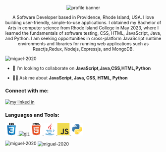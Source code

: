 <p align="center">
  <img Alt="profile banner" width="800" src="https://github.com/miguel-2020/miguel-2020/assets/56496543/7fe174ea-ba0d-4739-af05-2fa72e1942e6"/>
</p>


<p align="center">A Software Developer based in Providence, Rhode Island, USA. I love building user-friendly, simple-to-use applications. I obtained my Bachelor of Arts in computer science from Rhode Island College in May 2023, where I learned the fundamentals of software testing, CSS, HTML, JavaScript, Java, and Python.
I am seeking opportunities in cross-platform JavaScript runtime environments and libraries for running web applications such as Reactjs,Redux, Nodejs, Expressjs, and MongoDB.</p>


<p align="left"> <img src="https://komarev.com/ghpvc/?username=miguel-2020&label=Profile%20views&color=0e75b6&style=flat" alt="miguel-2020" /> </p>



- 👬 I’m looking to collaborate on **JavaScript,Java,CSS,HTML,Python**

- 🙋‍♀️ Ask me about **JavaScript, Java, CSS, HTML, Python**

<h3 align="left">Connect with me:</h3>
<p align="left">
<a href="www.linkedin.linkedin.com/in/miguel-ortiz-cabrera-30385a1a5" rel="noreferrer" target="_blank"><img align="center" src="https://raw.githubusercontent.com/rahuldkjain/github-profile-readme-generator/master/src/images/icons/Social/linked-in-alt.svg" alt="my linked in" height="30" width="40" /></a>
</p>

<h3 align="left">Languages and Tools:</h3>
<p align="left"> <a href="https://www.w3schools.com/css/" target="_blank" rel="noreferrer"> <img src="https://raw.githubusercontent.com/devicons/devicon/master/icons/css3/css3-original-wordmark.svg" alt="css3" width="40" height="40"/> </a> <a href="https://git-scm.com/" target="_blank" rel="noreferrer"> <img src="https://www.vectorlogo.zone/logos/git-scm/git-scm-icon.svg" alt="git" width="40" height="40"/> </a> <a href="https://www.w3.org/html/" target="_blank" rel="noreferrer"> <img src="https://raw.githubusercontent.com/devicons/devicon/master/icons/html5/html5-original-wordmark.svg" alt="html5" width="40" height="40"/> </a> <a href="https://www.java.com" target="_blank" rel="noreferrer"> <img src="https://raw.githubusercontent.com/devicons/devicon/master/icons/java/java-original.svg" alt="java" width="40" height="40"/> </a> <a href="https://developer.mozilla.org/en-US/docs/Web/JavaScript" target="_blank" rel="noreferrer"> <img src="https://raw.githubusercontent.com/devicons/devicon/master/icons/javascript/javascript-original.svg" alt="javascript" width="40" height="40"/> </a> <a href="https://www.python.org" target="_blank" rel="noreferrer"> <img src="https://raw.githubusercontent.com/devicons/devicon/master/icons/python/python-original.svg" alt="python" width="40" height="40"/> </a> </p>

<p><img align="left" src="https://github-readme-stats.vercel.app/api/top-langs?username=miguel-2020&show_icons=true&locale=en&layout=compact" alt="miguel-2020" /></p>

<p>&nbsp;<img align="center" src="https://github-readme-stats.vercel.app/api?username=miguel-2020&show_icons=true&locale=en" alt="miguel-2020" /></p>

